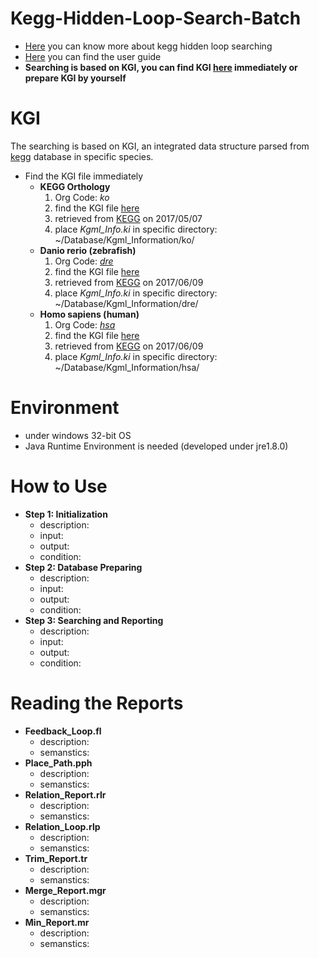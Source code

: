 # Kegg-Hidden-Loop-Search-Batch



* [Here](https://goo.gl/VKIkOe) you can know more about kegg hidden loop searching
* [Here](https://goo.gl/PMFctb) you can find the user guide
* **Searching is based on KGI, you can find KGI [here](https://goo.gl/indrKj) immediately or prepare KGI by yourself**

# KGI

The searching is based on KGI, an integrated data structure parsed from [kegg](http://www.kegg.jp) database in specific species.

* Find the KGI file immediately
  * **KEGG Orthology**
    1. Org Code: *ko*
    2. find the KGI file [here](https://goo.gl/ldhIra)
    3. retrieved from [KEGG](http://www.kegg.jp) on 2017/05/07
    4. place *Kgml_Info.ki* in specific directory: ~/Database/Kgml_Information/ko/
  * **Danio rerio (zebrafish)**
    1. Org Code: [*dre*](http://www.genome.jp/kegg-bin/show_organism?org=dre)
    2. find the KGI file [here](https://goo.gl/Y57ulx)
    3. retrieved from [KEGG](http://www.kegg.jp) on 2017/06/09
    4. place *Kgml_Info.ki* in specific directory: ~/Database/Kgml_Information/dre/
  * **Homo sapiens (human)**
    1. Org Code: [*hsa*](http://www.genome.jp/kegg-bin/show_organism?org=hsa)
    2. find the KGI file [here]()
    3. retrieved from [KEGG](http://www.kegg.jp) on 2017/06/09
    4. place *Kgml_Info.ki* in specific directory: ~/Database/Kgml_Information/hsa/
  
# Environment

* under windows 32-bit OS
* Java Runtime Environment is needed (developed under jre1.8.0)

# How to Use

* **Step 1: Initialization**
  * description: 
  * input: 
  * output: 
  * condition: 
* **Step 2: Database Preparing**
  * description: 
  * input: 
  * output: 
  * condition: 
* **Step 3: Searching and Reporting**
  * description: 
  * input: 
  * output: 
  * condition: 
  
# Reading the Reports

* **Feedback_Loop.fl**
  * description: 
  * semanstics: 
* **Place_Path.pph**
  * description: 
  * semanstics: 
* **Relation_Report.rlr**
  * description: 
  * semanstics: 
* **Relation_Loop.rlp**
  * description: 
  * semanstics: 
* **Trim_Report.tr**
  * description: 
  * semanstics: 
* **Merge_Report.mgr**
  * description: 
  * semanstics: 
* **Min_Report.mr**
  * description: 
  * semanstics: 
